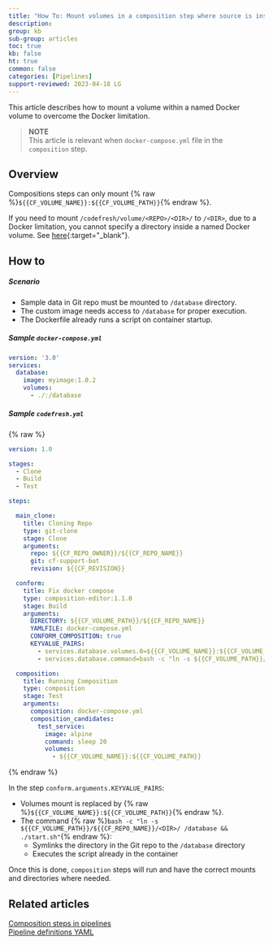 ```yaml
---
title: "How To: Mount volumes in a composition step where source is inside the Codefresh Volume"
description: 
group: kb
sub-group: articles
toc: true
kb: false
ht: true
common: false
categories: [Pipelines]
support-reviewed: 2023-04-18 LG
---
```


This article describes how to mount a volume within a named Docker volume to overcome the Docker limitation. 

>**NOTE**  
This article is relevant when `docker-compose.yml` file in the `composition` step.




## Overview

Compositions steps can only mount {% raw %}`${{CF_VOLUME_NAME}}:${{CF_VOLUME_PATH}}`{% endraw %}.

If you need to mount `/codefresh/volume/<REPO>/<DIR>/` to `/<DIR>`, due to a Docker limitation, you cannot specify a directory inside a named Docker volume. See [here](https://github.com/moby/moby/issues/32582){:target="\_blank"}.

## How to

##### Scenario

* Sample data in Git repo must be mounted to `/database` directory. 
* The custom image needs access to `/database` for proper execution. 
* The Dockerfile already runs a script on container startup.

##### Sample `docker-compose.yml`

```yaml
version: '3.0' 
services: 
  database: 
    image: myimage:1.0.2 
    volumes: 
      - ./:/database
```

##### Sample `codefresh.yml`

{% raw %}

```yaml
version: 1.0

stages:
  - Clone
  - Build
  - Test

steps:

  main_clone:
    title: Cloning Repo
    type: git-clone
    stage: Clone
    arguments:
      repo: ${{CF_REPO_OWNER}}/${{CF_REPO_NAME}}
      git: cf-support-bot
      revision: ${{CF_REVISION}}

  conform:
    title: Fix docker compose
    type: composition-editor:1.1.0
    stage: Build
    arguments:
      DIRECTORY: ${{CF_VOLUME_PATH}}/${{CF_REPO_NAME}}
      YAMLFILE: docker-compose.yml
      CONFORM_COMPOSITION: true
      KEYVALUE_PAIRS:
        - services.database.volumes.0=${{CF_VOLUME_NAME}}:${{CF_VOLUME_PATH}}
        - services.database.command=bash -c "ln -s ${{CF_VOLUME_PATH}}/${{CF_REPO_NAME}} /database && ./start.sh"

  composition:
    title: Running Composition
    type: composition
    stage: Test
    arguments:
      composition: docker-compose.yml
      composition_candidates:
        test_service:
          image: alpine
          command: sleep 20
          volumes:
            - ${{CF_VOLUME_NAME}}:${{CF_VOLUME_PATH}}
```
{% endraw %}

In the step `conform.arguments.KEYVALUE_PAIRS`:
* Volumes mount is replaced by {% raw %}`${{CF_VOLUME_NAME}}:${{CF_VOLUME_PATH}}`{% endraw %}.
* The command {% raw %}`bash -c "ln -s ${{CF_VOLUME_PATH}}/${{CF_REPO_NAME}}/<DIR>/ /database && ./start.sh"`{% endraw %}:
  * Symlinks the directory in the Git repo to the `/database` directory
  * Executes the script already in the container

Once this is done, `composition` steps will run and have the correct mounts and directories where needed.

## Related articles
[Composition steps in pipelines]({{site.baseurl}}/docs/pipelines/steps/composition/)  
[Pipeline definitions YAML]({{site.baseurl}}/docs/pipelines/what-is-the-codefresh-yaml/)  

